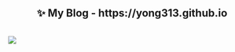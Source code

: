 <br />
<h2 align="center">
   ✨ My Blog - https://yong313.github.io
</h2>
<br />
<img src="https://user-images.githubusercontent.com/85574104/151668694-e4a7f8b8-3185-447a-a7c7-50325145dc88.png")
<br />
